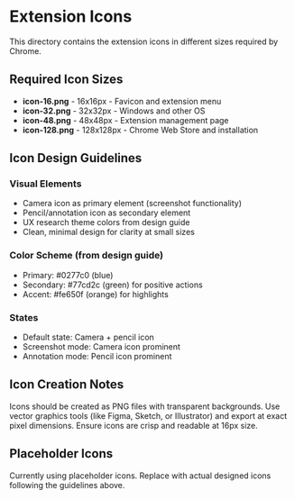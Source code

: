 # Extension Icons

This directory contains the extension icons in different sizes required by Chrome.

## Required Icon Sizes

- **icon-16.png** - 16x16px - Favicon and extension menu
- **icon-32.png** - 32x32px - Windows and other OS
- **icon-48.png** - 48x48px - Extension management page
- **icon-128.png** - 128x128px - Chrome Web Store and installation

## Icon Design Guidelines

### Visual Elements
- Camera icon as primary element (screenshot functionality)
- Pencil/annotation icon as secondary element
- UX research theme colors from design guide
- Clean, minimal design for clarity at small sizes

### Color Scheme (from design guide)
- Primary: #0277c0 (blue)
- Secondary: #77cd2c (green) for positive actions
- Accent: #fe650f (orange) for highlights

### States
- Default state: Camera + pencil icon
- Screenshot mode: Camera icon prominent
- Annotation mode: Pencil icon prominent

## Icon Creation Notes

Icons should be created as PNG files with transparent backgrounds.
Use vector graphics tools (like Figma, Sketch, or Illustrator) and export at exact pixel dimensions.
Ensure icons are crisp and readable at 16px size.

## Placeholder Icons

Currently using placeholder icons. Replace with actual designed icons following the guidelines above.